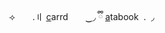 
<p align="center">
 ⟢ ‎ ‎ ‎ ‎ ‎ ‎ ‎.〢 <a href="https://theoceanhealssouls.carrd.co/" target="_blank">c</a>arrd ‎ ‎ ‎ ‎ ‎ ‎ ‿◞   ྀི
 <a href="https://whatsurnamegirlfriend.atabook.org/" target="_blank">a</a>tabook ‎ .‎ ‎ ◞  ‎  ‎  





































